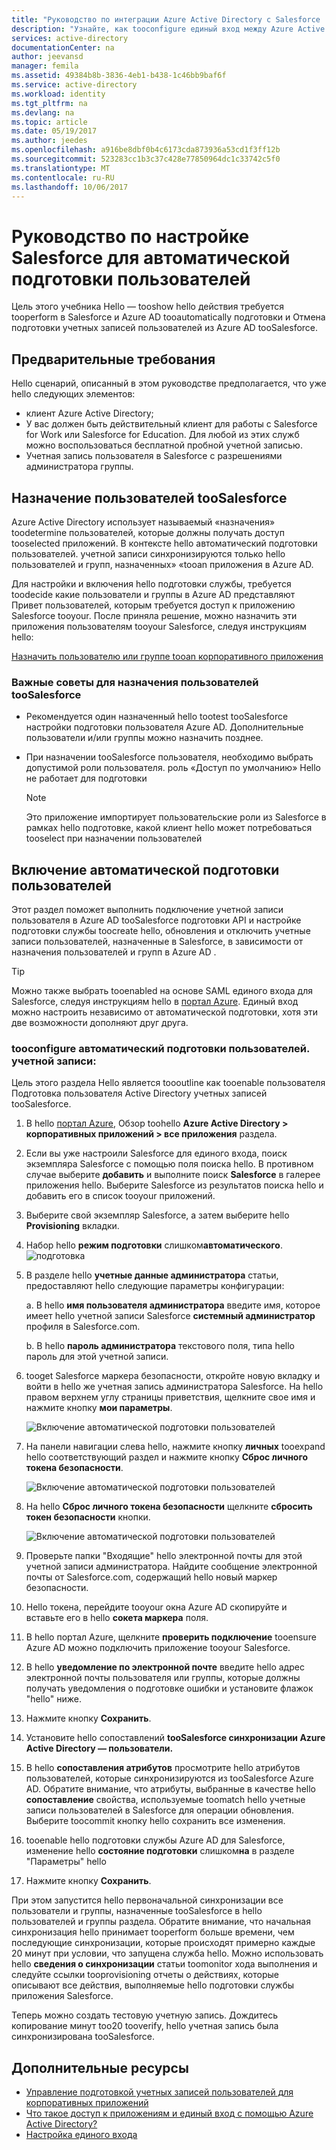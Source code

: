 ```yaml
---
title: "Руководство по интеграции Azure Active Directory с Salesforce | Документация Майкрософт"
description: "Узнайте, как tooconfigure единый вход между Azure Active Directory и Salesforce."
services: active-directory
documentationCenter: na
author: jeevansd
manager: femila
ms.assetid: 49384b8b-3836-4eb1-b438-1c46bb9baf6f
ms.service: active-directory
ms.workload: identity
ms.tgt_pltfrm: na
ms.devlang: na
ms.topic: article
ms.date: 05/19/2017
ms.author: jeedes
ms.openlocfilehash: a916be8dbf0b4c6173cda873936a53cd1f3ff12b
ms.sourcegitcommit: 523283cc1b3c37c428e77850964dc1c33742c5f0
ms.translationtype: MT
ms.contentlocale: ru-RU
ms.lasthandoff: 10/06/2017
---
```

# <a name="tutorial-configuring-salesforce-for-automatic-user-provisioning"></a>Руководство по настройке Salesforce для автоматической подготовки пользователей

Цель этого учебника Hello — tooshow hello действия требуется tooperform в Salesforce и Azure AD tooautomatically подготовки и Отмена подготовки учетных записей пользователей из Azure AD tooSalesforce.

## <a name="prerequisites"></a>Предварительные требования

Hello сценарий, описанный в этом руководстве предполагается, что уже hello следующих элементов:

*   клиент Azure Active Directory;
*   У вас должен быть действительный клиент для работы с Salesforce for Work или Salesforce for Education. Для любой из этих служб можно воспользоваться бесплатной пробной учетной записью.
*   Учетная запись пользователя в Salesforce с разрешениями администратора группы.

## <a name="assigning-users-toosalesforce"></a>Назначение пользователей tooSalesforce

Azure Active Directory использует называемый «назначения» toodetermine пользователей, которые должны получать доступ tooselected приложений. В контексте hello автоматический подготовки пользователей. учетной записи синхронизируются только hello пользователей и групп, назначенных» «tooan приложения в Azure AD.

Для настройки и включения hello подготовки службы, требуется toodecide какие пользователи и группы в Azure AD представляют Привет пользователей, которым требуется доступ к приложению Salesforce tooyour. После приняла решение, можно назначить эти приложения пользователям tooyour Salesforce, следуя инструкциям hello:

[Назначить пользователю или группе tooan корпоративного приложения](https://docs.microsoft.com/azure/active-directory/active-directory-coreapps-assign-user-azure-portal)

### <a name="important-tips-for-assigning-users-toosalesforce"></a>Важные советы для назначения пользователей tooSalesforce

*   Рекомендуется один назначенный hello tootest tooSalesforce настройки подготовки пользователя Azure AD. Дополнительные пользователи и/или группы можно назначить позднее.

*  При назначении tooSalesforce пользователя, необходимо выбрать допустимой роли пользователя. роль «Доступ по умолчанию» Hello не работает для подготовки

    > [!NOTE]
    > Это приложение импортирует пользовательские роли из Salesforce в рамках hello подготовке, какой клиент hello может потребоваться tooselect при назначении пользователей

## <a name="enable-automated-user-provisioning"></a>Включение автоматической подготовки пользователей

Этот раздел поможет выполнить подключение учетной записи пользователя в Azure AD tooSalesforce подготовки API и настройке подготовки службы toocreate hello, обновления и отключить учетные записи пользователей, назначенные в Salesforce, в зависимости от назначения пользователей и групп в Azure AD .

>[!Tip]
>Можно также выбрать tooenabled на основе SAML единого входа для Salesforce, следуя инструкциям hello в [портал Azure](https://portal.azure.com). Единый вход можно настроить независимо от автоматической подготовки, хотя эти две возможности дополняют друг друга.

### <a name="tooconfigure-automatic-user-account-provisioning"></a>tooconfigure автоматический подготовки пользователей. учетной записи:

Цель этого раздела Hello является toooutline как tooenable пользователя Подготовка пользователя Active Directory учетных записей tooSalesforce.

1. В hello [портал Azure](https://portal.azure.com), Обзор toohello **Azure Active Directory > корпоративных приложений > все приложения** раздела.

2. Если вы уже настроили Salesforce для единого входа, поиск экземпляра Salesforce с помощью поля поиска hello. В противном случае выберите **добавить** и выполните поиск **Salesforce** в галерее приложения hello. Выберите Salesforce из результатов поиска hello и добавить его в список tooyour приложений.

3. Выберите свой экземпляр Salesforce, а затем выберите hello **Provisioning** вкладки.

4. Набор hello **режим подготовки** слишком**автоматического**. 
![подготовка](./media/active-directory-saas-salesforce-provisioning-tutorial/provisioning.png)

5. В разделе hello **учетные данные администратора** статьи, предоставляют hello следующие параметры конфигурации:
   
    а. В hello **имя пользователя администратора** введите имя, которое имеет hello учетной записи Salesforce **системный администратор** профиля в Salesforce.com.
   
    b. В hello **пароль администратора** текстового поля, типа hello пароль для этой учетной записи.

6. tooget Salesforce маркера безопасности, откройте новую вкладку и войти в hello же учетная запись администратора Salesforce. На hello правом верхнем углу страницы приветствия, щелкните свое имя и нажмите кнопку **мои параметры**.

     ![Включение автоматической подготовки пользователей](./media/active-directory-saas-salesforce-provisioning-tutorial/sf-my-settings.png "Включение автоматической подготовки пользователей")
7. На панели навигации слева hello, нажмите кнопку **личных** tooexpand hello соответствующий раздел и нажмите кнопку **Сброс личного токена безопасности**.
  
    ![Включение автоматической подготовки пользователей](./media/active-directory-saas-salesforce-provisioning-tutorial/sf-personal-reset.png "Включение автоматической подготовки пользователей")
8. На hello **Сброс личного токена безопасности** щелкните **сбросить токен безопасности** кнопки.

    ![Включение автоматической подготовки пользователей](./media/active-directory-saas-salesforce-provisioning-tutorial/sf-reset-token.png "Включение автоматической подготовки пользователей")
9. Проверьте папки "Входящие" hello электронной почты для этой учетной записи администратора. Найдите сообщение электронной почты от Salesforce.com, содержащий hello новый маркер безопасности.
10. Hello токена, перейдите tooyour окна Azure AD скопируйте и вставьте его в hello **сокета маркера** поля.

11. В hello портал Azure, щелкните **проверить подключение** tooensure Azure AD можно подключить приложение tooyour Salesforce.

12. В hello **уведомление по электронной почте** введите hello адрес электронной почты пользователя или группы, которые должны получать уведомления о подготовке ошибки и установите флажок "hello" ниже.

13. Нажмите кнопку **Сохранить**.  
    
14.  Установите hello сопоставлений **tooSalesforce синхронизации Azure Active Directory — пользователи.**

15. В hello **сопоставления атрибутов** просмотрите hello атрибутов пользователей, которые синхронизируются из tooSalesforce Azure AD. Обратите внимание, что атрибуты, выбранные в качестве hello **сопоставление** свойства, используемые toomatch hello учетные записи пользователей в Salesforce для операции обновления. Выберите toocommit кнопку hello сохранить все изменения.

16. tooenable hello подготовки службы Azure AD для Salesforce, изменение hello **состояние подготовки** слишком**на** в разделе "Параметры" hello

17. Нажмите кнопку **Сохранить**.

При этом запустится hello первоначальной синхронизации все пользователи и группы, назначенные tooSalesforce в hello пользователей и группы раздела. Обратите внимание, что начальная синхронизация hello принимает tooperform больше времени, чем последующие синхронизации, которые происходят примерно каждые 20 минут при условии, что запущена служба hello. Можно использовать hello **сведения о синхронизации** статьи toomonitor хода выполнения и следуйте ссылки tooprovisioning отчеты о действиях, которые описывают все действия, выполняемые hello подготовки службы приложения Salesforce.

Теперь можно создать тестовую учетную запись. Дождитесь копирование минут too20 tooverify, hello учетная запись была синхронизирована tooSalesforce.

## <a name="additional-resources"></a>Дополнительные ресурсы

* [Управление подготовкой учетных записей пользователей для корпоративных приложений](active-directory-saas-tutorial-list.md)
* [Что такое доступ к приложениям и единый вход с помощью Azure Active Directory?](active-directory-appssoaccess-whatis.md)
* [Настройка единого входа](active-directory-saas-salesforce-tutorial.md)